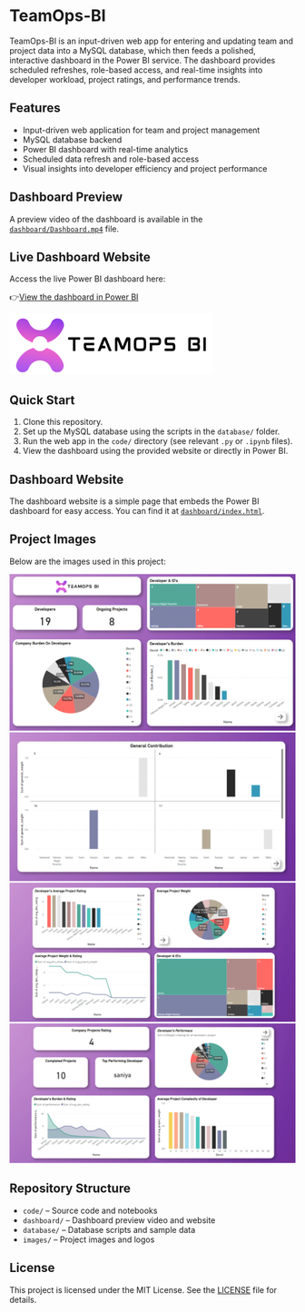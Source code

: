 # TeamOps-BI

TeamOps-BI is an input-driven web app for entering and updating team and project data into a MySQL database, which then feeds a polished, interactive dashboard in the Power BI service. The dashboard provides scheduled refreshes, role-based access, and real-time insights into developer workload, project ratings, and performance trends.

## Features
- Input-driven web application for team and project management
- MySQL database backend
- Power BI dashboard with real-time analytics
- Scheduled data refresh and role-based access
- Visual insights into developer efficiency and project performance

## Dashboard Preview
A preview video of the dashboard is available in the [`dashboard/Dashboard.mp4`](dashboard/Dashboard.mp4) file.

## Live Dashboard Website
Access the live Power BI dashboard here:

👉[View the dashboard in Power BI](https://app.powerbi.com/reportEmbed?reportId=a28a0237-5ea5-4826-adf9-e8f08f55cc25)


[![Open Power BI Dashboard](images/logo.png)](https://app.powerbi.com/reportEmbed?reportId=a28a0237-5ea5-4826-adf9-e8f08f55cc25)


## Quick Start
1. Clone this repository.
2. Set up the MySQL database using the scripts in the `database/` folder.
3. Run the web app in the `code/` directory (see relevant `.py` or `.ipynb` files).
4. View the dashboard using the provided website or directly in Power BI.

## Dashboard Website
The dashboard website is a simple page that embeds the Power BI dashboard for easy access. You can find it at [`dashboard/index.html`](dashboard/index.html).

## Project Images
Below are the images used in this project:

![Developer Burden](images/dev_burden.png)
![Developer Progress](images/dev_progress.png)
![Developer Projects](images/dev_projects.png)
![Developer Performance](images/dev_performance.png)

## Repository Structure
- `code/` – Source code and notebooks
- `dashboard/` – Dashboard preview video and website
- `database/` – Database scripts and sample data
- `images/` – Project images and logos

## License
This project is licensed under the MIT License. See the [LICENSE](LICENSE) file for details.
